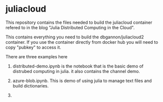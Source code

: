 # juliacloud
This repository contains the  files needed to build the juliacloud container refered to in the 
blog "Julia Distributed Computing in the Cloud".

This contains everything you need to build the dbgannon/juliacloud2 container.   If you use the container directly from docker hub you will need to copy "pubkey" to access it.   

There are three examples here

1.  distributed-demo.ipynb is the notebook that is the basic demo of distrubed computing in julia.   it also contains the channel demo.

2.  azure-blob.ipynb.   This is  demo of using julia to manage text files and build dictionaries.

3.  



